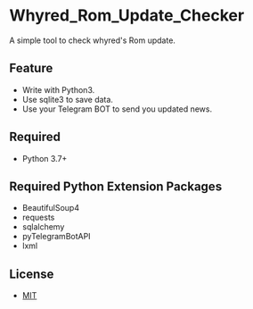# Whyred_Rom_Update_Checker

A simple tool to check whyred's Rom update.

## Feature
- Write with Python3.
- Use sqlite3 to save data.
- Use your Telegram BOT to send you updated news.

## Required
- Python 3.7+

## Required Python Extension Packages
- BeautifulSoup4
- requests
- sqlalchemy
- pyTelegramBotAPI
- lxml

## License
- [MIT](https://github.com/Pzqqt/Whyred_Rom_Update_Checker/blob/master/LICENSE)
